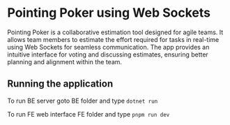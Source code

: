 # Pointing Poker using Web Sockets

Pointing Poker is a collaborative estimation tool designed for agile teams. It allows team members to estimate the effort required for tasks in real-time using Web Sockets for seamless communication. The app provides an intuitive interface for voting and discussing estimates, ensuring better planning and alignment within the team.

## Running the application
To run BE server goto BE folder and type ```dotnet run```

To run FE web interface FE folder and type ```pnpm run dev```
